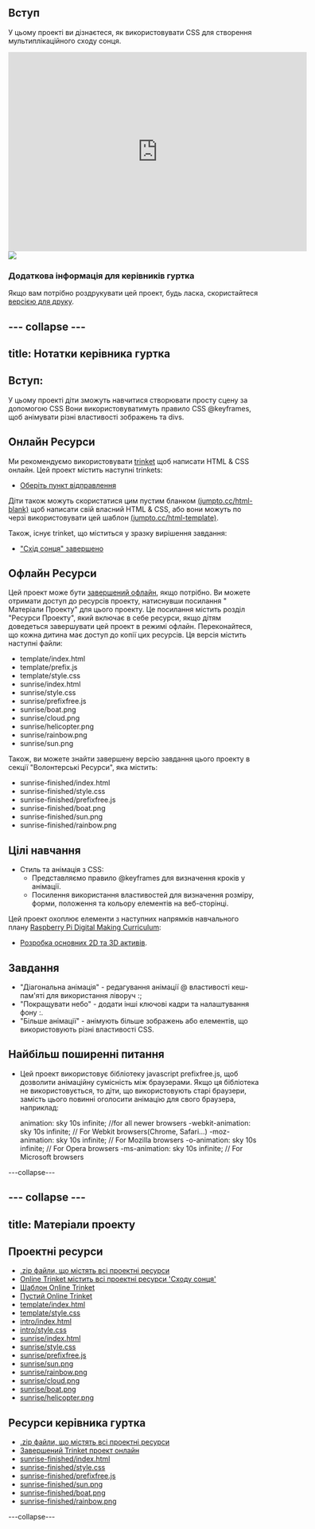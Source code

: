 ## Вступ

У цьому проекті ви дізнаєтеся, як використовувати CSS для створення мультиплікаційного сходу сонця.

<div class="trinket">
  <iframe src="https://trinket.io/embed/html/abcc0284a3?outputOnly=true&start=result" width="600" height="400" frameborder="0" marginwidth="0" marginheight="0" allowfullscreen>
  </iframe>
  <img src="images / sunrise-final.png">
</div>

### Додаткова інформація для керівників гуртка

Якщо вам потрібно роздрукувати цей проект, будь ласка, скористайтеся [версією для друку](https://projects.raspberrypi.org/en/projects/sunrise/print).

## \--- collapse \---

## title: Нотатки керівника гуртка

## Вступ:

У цьому проекті діти зможуть навчитися створювати просту сцену за допомогою CSS Вони використовуватимуть правило CSS @keyframes, щоб анімувати різні властивості зображень та divs.

## Онлайн Ресурси

Ми рекомендуємо використовувати [trinket](https://trinket.io/) щоб написати HTML & CSS онлайн. Цей проект містить наступні trinkets:

+ [Оберіть пункт відправлення](http://jumpto.cc/web-sunrise)

Діти також можуть скористатися цим пустим бланком [(jumpto.cc/html-blank)](http://jumpto.cc/html-blank) щоб написати свій власний HTML & CSS, або вони можуть по черзі використовувати цей шаблон [(jumpto.cc/html-template)](http://jumpto.cc/html-template).

Також, існує trinket, що міститься у зразку вирішення завдання:

+ ["Схід сонця" завершено](https://trinket.io/html/abcc0284a3)

## Офлайн Ресурси

Цей проект може бути [завершений офлайн](../offline.html), якщо потрібно. Ви можете отримати доступ до ресурсів проекту, натиснувши посилання " Матеріали Проекту" для цього проекту. Це посилання містить розділ "Ресурси Проекту", який включає в себе ресурси, якщо дітям доведеться завершувати цей проект в режимі офлайн. Переконайтеся, що кожна дитина має доступ до копії цих ресурсів. Ця версія містить наступні файли:

+ template/index.html
+ template/prefix.js
+ template/style.css
+ sunrise/index.html
+ sunrise/style.css
+ sunrise/prefixfree.js
+ sunrise/boat.png
+ sunrise/cloud.png
+ sunrise/helicopter.png
+ sunrise/rainbow.png
+ sunrise/sun.png

Також, ви можете знайти завершену версію завдання цього проекту в секції "Волонтерські Ресурси", яка містить:

+ sunrise-finished/index.html
+ sunrise-finished/style.css
+ sunrise-finished/prefixfree.js
+ sunrise-finished/boat.png
+ sunrise-finished/sun.png
+ sunrise-finished/rainbow.png

## Цілі навчання

+ Стиль та анімація з CSS: 
    + Представляємо правило @keyframes для визначення кроків у анімації.
    + Посилення використання властивостей для визначення розміру, форми, положення та кольору елементів на веб-сторінці.

Цей проект охоплює елементи з наступних напрямків навчального плану [ Raspberry Pi Digital Making Curriculum](http://rpf.io/curriculum):

+ [Розробка основних 2D та 3D активів](https://www.raspberrypi.org/curriculum/design/creator).

## Завдання

+ "Діагональна анімація" - редагування анімації @ властивості кеш-пам'яті для використання ліворуч :;
+ "Покращувати небо" - додати інші ключові кадри та налаштування фону :.
+ "Більше анімації" - анімують більше зображень або елементів, що використовують різні властивості CSS. 

## Найбільш поширенні питання

+ Цей проект використовує бібліотеку javascript prefixfree.js, щоб дозволити анімаційну сумісність між браузерами. Якщо ця бібліотека не використовується, то діти, що використовують старі браузери, замість цього повинні оголосити анімацію для свого браузера, наприклад:

    animation: sky 10s infinite;            //for all newer browsers
    -webkit-animation: sky 10s infinite;    // For Webkit browsers(Chrome, Safari...)
    -moz-animation: sky 10s infinite;       // For Mozilla browsers
    -o-animation: sky 10s infinite;         // For Opera browsers
    -ms-animation: sky 10s infinite;        // For Microsoft browsers 
    

\---collapse\---

## \--- collapse \---

## title: Матеріали проекту

## Проектні ресурси

+ [.zip файли, що містять всі проектні ресурси](https://github.com/raspberrypilearning/sunrise/raw/master/en/resources/sunrise-project-resources.zip)
+ [Online Trinket містить всі проектні ресурси 'Сходу сонця'](http://jumpto.cc/web-sunrise)
+ [Шаблон Online Trinket](http://jumpto.cc/trinket-template)
+ [Пустий Online Trinket](http://jumpto.cc/trinket-blank)
+ [template/index.html](https://github.com/raspberrypilearning/sunrise/raw/master/en/resources/template-index.html)
+ [template/style.css](https://github.com/raspberrypilearning/sunrise/raw/master/en/resources/template-style.css)
+ [intro/index.html](https://github.com/raspberrypilearning/sunrise/raw/master/en/resources/intro-index.html)
+ [intro/style.css](https://github.com/raspberrypilearning/sunrise/raw/master/en/resources/intro-style.css)
+ [sunrise/index.html](https://github.com/raspberrypilearning/sunrise/raw/master/en/resources/sunrise-index.html)
+ [sunrise/style.css](https://github.com/raspberrypilearning/sunrise/raw/master/en/resources/sunrise-style.css)
+ [sunrise/prefixfree.js](https://github.com/raspberrypilearning/sunrise/raw/master/en/resources/sunrise-prefixfree.js)
+ [sunrise/sun.png](https://github.com/raspberrypilearning/sunrise/raw/master/en/resources/sunrise-sun.png)
+ [sunrise/rainbow.png](https://github.com/raspberrypilearning/sunrise/raw/master/en/resources/sunrise-rainbow.png)
+ [sunrise/cloud.png](https://github.com/raspberrypilearning/sunrise/raw/master/en/resources/sunrise-cloud.png)
+ [sunrise/boat.png](https://github.com/raspberrypilearning/sunrise/raw/master/en/resources/sunrise-boat.png)
+ [sunrise/helicopter.png](https://github.com/raspberrypilearning/sunrise/raw/master/en/resources/sunrise-helicopter.png)

## Ресурси керівника гуртка

+ [.zip файли, що містять всі проектні ресурси](https://github.com/raspberrypilearning/sunrise/raw/master/en/resources/sunrise-volunteer-resources.zip)
+ [Завершений Trinket проект онлайн](https://trinket.io/html/abcc0284a3)
+ [sunrise-finished/index.html](https://github.com/raspberrypilearning/sunrise/raw/master/en/resources/sunrise-finished-index.html)
+ [sunrise-finished/style.css](https://github.com/raspberrypilearning/sunrise/raw/master/en/resources/sunrise-finished-style.css)
+ [sunrise-finished/prefixfree.js](https://github.com/raspberrypilearning/sunrise/raw/master/en/resources/sunrise-finished-prefixfree.js)
+ [sunrise-finished/sun.png](https://github.com/raspberrypilearning/sunrise/raw/master/en/resources/sunrise-finished-sun.png)
+ [sunrise-finished/boat.png](https://github.com/raspberrypilearning/sunrise/raw/master/en/resources/sunrise-finished-boat.png)
+ [sunrise-finished/rainbow.png](https://github.com/raspberrypilearning/sunrise/raw/master/en/resources/sunrise-finished-rainbow.png)

\---collapse\---